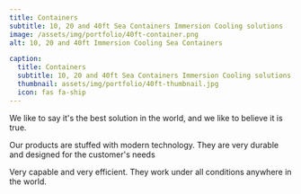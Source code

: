 ```yaml
---
title: Containers
subtitle: 10, 20 and 40ft Sea Containers Immersion Cooling solutions
image: /assets/img/portfolio/40ft-container.png
alt: 10, 20 and 40ft Immersion Cooling Sea Containers

caption:
  title: Containers
  subtitle: 10, 20 and 40ft Sea Containers Immersion Cooling solutions
  thumbnail: assets/img/portfolio/40ft-thumbnail.jpg
  icon: fas fa-ship
---
```

We like to say it's the best solution in the world, and we like to believe it is true.

Our products are stuffed with modern technology.
They are very durable and designed for the customer's needs

Very capable and very efficient. They work under all conditions anywhere in the world.
